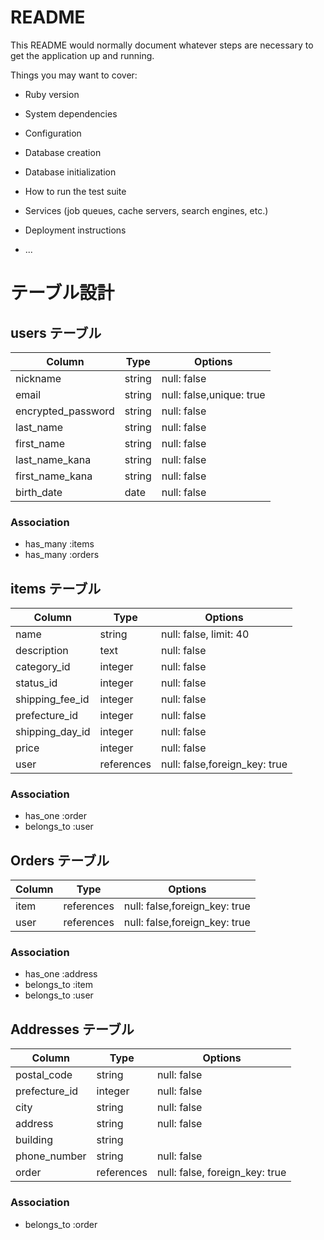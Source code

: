 # README

This README would normally document whatever steps are necessary to get the
application up and running.

Things you may want to cover:

* Ruby version

* System dependencies

* Configuration

* Database creation

* Database initialization

* How to run the test suite

* Services (job queues, cache servers, search engines, etc.)

* Deployment instructions

* ...
# テーブル設計

## users テーブル

| Column             | Type   | Options                  |
| ------------------ | ------ | -----------              |
| nickname           | string | null: false              |
| email              | string | null: false,unique: true |
| encrypted_password | string | null: false              |
| last_name          | string | null: false              |
| first_name         | string | null: false              |
| last_name_kana     | string | null: false              |
| first_name_kana    | string | null: false              |
| birth_date         | date   | null: false              |

### Association

- has_many :items
- has_many :orders

## items テーブル

| Column           | Type       | Options                        |
| ------           | ------     | -----------                    |
| name             | string     | null: false, limit: 40         |
| description      | text       | null: false                    |
| category_id      | integer    | null: false                    |
| status_id        | integer    | null: false                    |
| shipping_fee_id  | integer    | null: false                    |
| prefecture_id    | integer    | null: false                    |
| shipping_day_id  | integer    | null: false                    |
| price            | integer    | null: false                    |
| user             | references | null: false,foreign_key: true  |

### Association

- has_one :order
- belongs_to :user

## Orders テーブル

| Column | Type       | Options                        |
| ------ | ---------- | ------------------------------ |
| item   | references | null: false,foreign_key: true  |
| user   | references | null: false,foreign_key: true  |

### Association

- has_one :address
- belongs_to :item
- belongs_to :user

## Addresses テーブル

| Column         | Type       | Options                        |
| -------        | ---------- | ------------------------------ |
| postal_code    |string      | null: false                    |
| prefecture_id  |integer     | null: false                    |
| city           |string      | null: false                    |
| address        |string      | null: false                    |
| building       |string      |                                |
| phone_number   |string      | null: false                    |
| order          |references  | null: false, foreign_key: true |

### Association

- belongs_to :order
